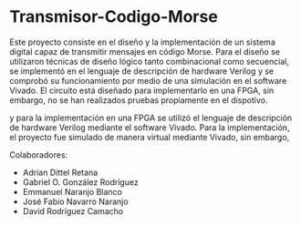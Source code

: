 # Transmisor-Codigo-Morse

Este proyecto consiste en el diseño y la implementación de un sistema digital capaz de transmitir mensajes en código Morse. Para el diseño se utilizaron técnicas de diseño lógico tanto combinacional como secuencial, se implementó en el lenguaje de descripción de hardware Verilog y se comprobó su funcionamiento por medio de una simulación en el software Vivado. El circuito está diseñado para implementarlo en una FPGA, sin embargo, no se han realizados pruebas propiamente en el dispotivo.


y para la implementación en una FPGA se utilizó el lenguaje de descripción de hardware Verilog mediante el software Vivado. Para la implementación, el proyecto fue simulado de manera virtual mediante Vivado, sin embargo, 

Colaboradores:
- Adrian Dittel Retana
- Gabriel O. González Rodríguez
- Emmanuel Naranjo Blanco
- José Fabio Navarro Naranjo
- David Rodríguez Camacho
